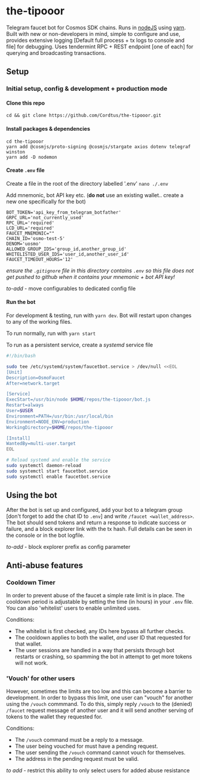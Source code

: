 # the-tipooor
Telegram faucet bot for Cosmos SDK chains. Runs in [nodeJS](https://nodejs.org/en) using [yarn](https://yarnpkg.com/). Built with new or non-developers in mind, 
simple to configure and use, provides extensive logging [Default full process + tx logs to console and file] for debugging.
Uses tendermint RPC + REST endpoint [one of each] for querying and broadcasting transactions.

## Setup

### Initial setup, config & development + production mode

#### Clone this repo

```shell
cd && git clone https://github.com/Cordtus/the-tipooor.git
```

#### Install packages & dependencies

```shell
cd the-tipooor
yarn add @cosmjs/proto-signing @cosmjs/stargate axios dotenv telegraf winston
yarn add -D nodemon
```

#### Create `.env` file

Create a file in the root of the directory labelled '.env'
`nano ./.env`

Add mnemonic, bot API key etc. 
(**do not** use an existing wallet.. create a new one specifically for the bot)

```shell
BOT_TOKEN='api_key_from_telegram_botfather'
GRPC_URL='not_currently_used'
RPC_URL='required'
LCD_URL='required'
FAUCET_MNEMONIC=""
CHAIN_ID='osmo-test-5'
DENOM='uosmo'
ALLOWED_GROUP_IDS='group_id,another_group_id'
WHITELISTED_USER_IDS='user_id,another_user_id'
FAUCET_TIMEOUT_HOURS='12'
```

*ensure the `.gitignore` file in this directory contains `.env` so this file does not get pushed to github when it contains your mnemonic + bot API key!*

*to-add* - move configurables to dedicated config file

#### Run the bot

For development & testing, run with `yarn dev`.
Bot will restart upon changes to any of the working files.

To run normally, run with `yarn start`

To run as a persistent service, create a *systemd* service file

```bash
#!/bin/bash

sudo tee /etc/systemd/system/faucetbot.service > /dev/null <<EOL
[Unit]
Description=OsmoFaucet
After=network.target

[Service]
ExecStart=/usr/bin/node $HOME/repos/the-tipooor/bot.js
Restart=always
User=$USER
Environment=PATH=/usr/bin:/usr/local/bin
Environment=NODE_ENV=production
WorkingDirectory=$HOME/repos/the-tipooor

[Install]
WantedBy=multi-user.target
EOL

# Reload systemd and enable the service
sudo systemctl daemon-reload
sudo systemctl start faucetbot.service
sudo systemctl enable faucetbot.service
```

## Using the bot

After the bot is set up and configured, add your bot to a telegram group [don't forget to add the chat ID to `.env`] and write `/faucet <wallet_address>`.
The bot should send tokens and return a response to indicate success or failure, and a block explorer link with the tx hash. Full details can be seen in the console or in the bot logfile.

*to-add* - block explorer prefix as config parameter

## Anti-abuse features

### Cooldown Timer

In order to prevent abuse of the faucet a simple rate limit is in place. The cooldown period is adjustable by setting the time (in hours) in your `.env` file. 
You can also 'whitelist' users to enable unlimited uses.

Conditions:
 - The whitelist is first checked, any IDs here bypass all further checks.
 - The cooldown applies to both the wallet, *and* user ID that requested for that wallet.
 - The user sessions are handled in a way that persists through bot restarts or crashing, so spamming the bot in attempt to get more tokens will not work.

### 'Vouch' for other users

However, sometimes the limits are too low and this can become a barrier to development. In order to bypass this limit, one user can "vouch" for another using the `/vouch` commmand.
To do this, simply reply `/vouch` to the (denied) `/faucet` request message of another user and it will send another serving of tokens to the wallet they requested for.

Conditions:
 - The `/vouch` command must be a reply to a message.
 - The user being vouched for must have a pending request.
 - The user sending the `/vouch` command cannot vouch for themselves.
 - The address in the pending request must be valid.

 *to add* - restrict this ability to only select users for added abuse resistance